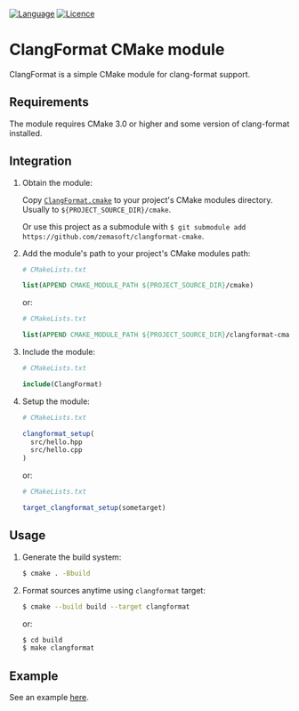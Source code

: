 [![Language](https://img.shields.io/badge/language-CMake-blue.svg)](https://cmake.org/)
[![Licence](https://img.shields.io/badge/license-Boost%201.0-blue.svg)](http://www.boost.org/LICENSE_1_0.txt)

# ClangFormat CMake module

ClangFormat is a simple CMake module for clang-format support.

## Requirements

The module requires CMake 3.0 or higher and some version of clang-format
installed.

## Integration

1. Obtain the module:

   Copy [`ClangFormat.cmake`](cmake/ClangFormat.cmake) to your project's
   CMake modules directory. Usually to `${PROJECT_SOURCE_DIR}/cmake`.
   
   Or use this project as a submodule with
   `$ git submodule add https://github.com/zemasoft/clangformat-cmake`.
   
2. Add the module's path to your project's CMake modules path:

   ```cmake
   # CMakeLists.txt
   
   list(APPEND CMAKE_MODULE_PATH ${PROJECT_SOURCE_DIR}/cmake)
   ```

   or:

   ```cmake
   # CMakeLists.txt
   
   list(APPEND CMAKE_MODULE_PATH ${PROJECT_SOURCE_DIR}/clangformat-cmake/cmake)
   ```

3. Include the module:

   ```cmake
   # CMakeLists.txt
   
   include(ClangFormat)
   ```

4. Setup the module:

   ```cmake
   # CMakeLists.txt
   
   clangformat_setup(
     src/hello.hpp
     src/hello.cpp
   )
   ```

   or:

   ```cmake
   # CMakeLists.txt
   
   target_clangformat_setup(sometarget)
   ```

## Usage

1. Generate the build system:

   ```bash
   $ cmake . -Bbuild
   ```

2. Format sources anytime using `clangformat` target:

   ```bash
   $ cmake --build build --target clangformat
   ```

   or:

   ```bash
   $ cd build
   $ make clangformat
   ```

## Example

See an example [here](https://github.com/zemasoft/clangformat-cmake-example).
